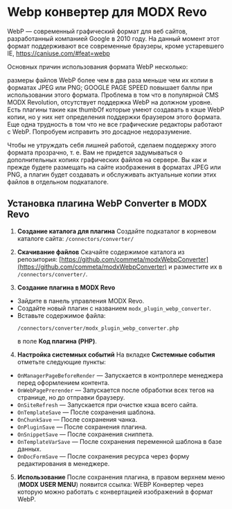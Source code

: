 # Webp конвертер для MODX Revo

WebP — современный графический формат для веб сайтов, разработанный компанией Google в 2010 году. На данный момент этот формат поддерживают все современные браузеры, кроме устаревшего IE, https://caniuse.com/#feat=webp

Основных причин использования формата WebP несколько:

размеры файлов WebP более чем в два раза меньше чем их копии в форматах JPEG или PNG;
GOOGLE PAGE SPEED повышает баллы при использовании этого формата.
Проблема в том что в популярной CMS MODX Revolution, отсутствует поддержка WebP на должном уровне. Есть плагины такие как thumbOf которые умеют создавать в кэше WebP копии, но у них нет определения поддержки браузером этого формата. Еще одна трудность в том что не все графические редакторы работают с WebP. Попробуем исправить это досадное недоразумение.

Чтобы не утруждать себя лишней работой, сделаем поддержку этого формата прозрачно, т. е. Вам не придется задумываться о дополнительных копиях графических файлов на сервере. Вы как и прежде будете размещать на сайте изображения в форматах JPEG или PNG, а плагин будет создавать и обслуживать актуальные копии этих файлов в отдельном подкаталоге.


## Установка плагина WebP Converter в MODX Revo

1. **Создание каталога для плагина**
   Создайте подкаталог в корневом каталоге сайта: `/connectors/converter/`

2. **Скачивание файлов**
Скачайте содержимое каталога из репозитория:
[https://github.com/commeta/modxWebpConverter](https://github.com/commeta/modxWebpConverter)
и разместите их в `/connectors/converter/`.

3. **Создание плагина в MODX Revo**
- Зайдите в панель управления MODX Revo.
- Создайте новый плагин с названием `modx_plugin_webp_converter`.
- Вставьте содержимое файла:
  ```
  /connectors/converter/modx_plugin_webp_converter.php
  ```
  в поле **Код плагина (PHP)**.

4. **Настройка системных событий**
На вкладке **Системные события** отметьте следующие пункты:

- `OnManagerPageBeforeRender` — Запускается в контроллере менеджера перед оформлением контента.
- `OnWebPagePrerender` — Запускается после обработки всех тегов на странице, но до отправки браузеру.
- `OnSiteRefresh` — Запускается при очистке кэша всего сайта.
- `OnTemplateSave` — После сохранения шаблона.
- `OnChunkSave` — После сохранения чанка.
- `OnPluginSave` — После сохранения плагина.
- `OnSnippetSave` — После сохранения сниппета.
- `OnTemplateVarSave` — После сохранения переменной шаблона в базе данных.
- `OnDocFormSave` — После сохранения ресурса через форму редактирования в менеджере.

5. **Использование**
После сохранения плагина, в правом верхнем меню (**MODX USER MENU**) появится ссылка:  WEBP Конвертер
через которую можно работать с конвертацией изображений в формат WebP.
